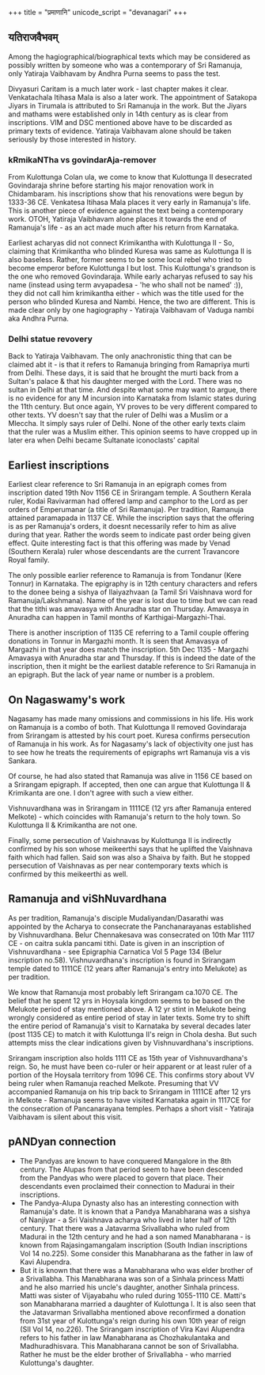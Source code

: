 +++
title = "प्रमाणानि"
unicode_script = "devanagari"
+++

## यतिराजवैभवम्
Among the hagiographical/biographical texts which may be considered as possibly written by someone who was a contemporary of Sri Ramanuja, only Yatiraja Vaibhavam by Andhra Purna seems to pass the test. 

Divyasuri Caritam is a much later work - last chapter makes it clear. Venkatachala Itihasa Mala is also a later work. The appointment of Satakopa Jiyars in Tirumala is attributed to Sri Ramanuja in the work. But the Jiyars and mathams were established only in 14th century as is clear from inscriptions. VIM and DSC mentioned above have to be discarded as primary texts of evidence. Yatiraja Vaibhavam alone should be taken seriously by those interested in history.

### kRmikaNTha vs govindarAja-remover
From Kulottunga Colan ula, we come to know that Kulottunga II desecrated Govindaraja shrine before starting his major renovation work in Chidambaram. his inscriptions show that his renovations were begun by 1333-36 CE. Venkatesa Itihasa Mala places it very early in Ramanuja's life. This is another piece of evidence against the text being a contemporary work. OTOH, Yatiraja Vaibhavam alone places it towards the end of Ramanuja's life - as an act made much after his return from Karnataka.

Earliest acharyas did not connect Krimikantha with Kulottunga II - So, claiming that Krimikantha who blinded Kuresa was same as Kulottunga II is also baseless. Rather, former seems to be some local rebel who tried to become emperor before Kulottunga I but lost. This Kulottunga's grandson is the one who removed Govindaraja. While early acharyas refused to say his name (instead using term avyapadesa - 'he who shall not be named' :)), they did not call him krimikantha either - which was the title used for the person who blinded Kuresa and Nambi. Hence, the two are different. This is made clear only by one hagiography - Yatiraja Vaibhavam of Vaduga nambi aka Andhra Purna. 

### Delhi statue revovery
Back to Yatiraja Vaibhavam. The only anachronistic thing that can be claimed abt it - is that it refers to Ramanuja bringing from Ramapriya murti from Delhi. These days, it is said that he brought the murti back from a Sultan's palace & that his daughter merged with the Lord. There was no sultan in Delhi at that time. And despite what some may want to argue, there is no evidence for any M incursion into Karnataka from Islamic states during the 11th century. But once again, YV proves to be very different compared to other texts. YV doesn't say that the ruler of Delhi was a Muslim or a Mleccha. It simply says ruler of Delhi. None of the other early texts claim that the ruler was a Muslim either. This opinion seems to have cropped up in later era when Delhi became Sultanate iconoclasts' capital

## Earliest inscriptions
Earliest clear reference to Sri Ramanuja in an epigraph comes from inscription dated 19th Nov 1156 CE in Srirangam temple. A Southern Kerala ruler, Kodai Ravivarman had offered lamp and camphor to the Lord as per orders of Emperumanar (a title of Sri Ramanuja). Per tradition, Ramanuja attained paramapada in 1137 CE. While the inscription says that the offering is as per Ramanuja's orders, it doesnt necessarily refer to him as alive during that year. Rather the words seem to indicate past order being given effect. Quite interesting fact is that this offering was made by Venad (Southern Kerala) ruler whose descendants are the current Travancore Royal family. 

The only possible earlier reference to Ramanuja is from Tondanur (Kere Tonnur) in Karnataka. The epigraphy is in 12th century characters and refers to the donee being a sishya of Ilaiyazhvaan (a Tamil Sri Vaishnava word for Ramanuja/Lakshmana). Name of the year is lost due to time but we can read that the tithi was amavasya with Anuradha star on Thursday. Amavasya in Anuradha can happen in Tamil months of Karthigai-Margazhi-Thai. 

There is another inscription of 1135 CE referring to a Tamil couple offering donations in Tonnur in Margazhi month. It is seen that Amavasya of Margazhi in that year does match the inscription. 5th Dec 1135 - Margazhi Amavasya with Anuradha star and Thursday. If this is indeed the date of the inscription, then it might be the earliest datable reference to Sri Ramanuja in an epigraph. But the lack of year name or number is a problem.

## On Nagaswamy's work
Nagasamy has made many omissions and commissions in his life. His work on Ramanuja is a combo of both. That Kulottunga II removed Govindaraja from Srirangam is attested by his court poet. Kuresa confirms persecution of Ramanuja in his work. As for Nagasamy's lack of objectivity one just has to see how he treats the requirements of epigraphs wrt Ramanuja vis a vis Sankara.

Of course, he had also stated that Ramanuja was alive in 1156 CE based on a Srirangam epigraph. If accepted, then one can argue that Kulottunga II & Krimikanta are one. I don't agree with such a view either.

Vishnuvardhana was in Srirangam in 1111CE (12 yrs after Ramanuja entered Melkote) - which coincides with Ramanuja's return to the holy town. So Kulottunga II & Krimikantha are not one.

Finally, some persecution of Vaishnavas by Kulottunga II is indirectly confirmed by his son whose meikeerthi says that he uplifted the Vaishnava faith which had fallen. Said son was also a Shaiva by faith. But he stopped persecution of Vaishnavas as per near contemporary texts which is confirmed by this meikeerthi as well.

## Ramanuja and viShNuvardhana
As per tradition, Ramanuja's disciple Mudaliyandan/Dasarathi was appointed by the Acharya to consecrate the Panchanarayanas established by Vishnuvardhana. Belur Chennakesava was consecrated on 10th Mar 1117 CE - on caitra sukla pancami tithi. Date is given in an inscription of Vishnuvardhana - see Epigraphia Carnatica Vol 5 Page 134 (Belur inscription no.58). Vishnuvardhana's inscription is found in Srirangam temple dated to 1111CE (12 years after Ramanuja's entry into Melukote) as per tradition.

We know that Ramanuja most probably left Srirangam ca.1070 CE. The belief that he spent 12 yrs in Hoysala kingdom seems to be based on the Melukote period of stay mentioned above. A 12 yr stint in Melukote being wrongly considered as entire period of stay in later texts. Some try to shift the entire period of Ramanuja's visit to Karnataka by several decades later (post 1135 CE) to match it with Kulottunga II's reign in Chola desha. But such attempts miss the clear indications given by Vishnuvardhana's inscriptions.

Srirangam inscription also holds 1111 CE as 15th year of Vishnuvardhana's reign. So, he must have been co-ruler or heir apparent or at least ruler of a portion of the Hoysala territory from 1096 CE. This confirms story about VV being ruler when Ramanuja reached Melkote. Presuming that VV accompanied Ramanuja on his trip back to Srirangam in 1111CE after 12 yrs in Melkote - Ramanuja seems to have visited Karnataka again in 1117CE for the consecration of Pancanarayana temples. Perhaps a short visit - Yatiraja Vaibhavam is silent about this visit.

## pANDyan connection
- The Pandyas are known to have conquered Mangalore in the 8th century. The Alupas from that period seem to have been descended from the Pandyas who were placed to govern that place. Their descendants even proclaimed their connection to Madurai in their inscriptions.
- The Pandya-Alupa Dynasty also has an interesting connection with Ramanuja's date. It is known that a Pandya Manabharana was a sishya of  Nanjiyar - a Sri Vaishnava acharya who lived in later half of 12th century. That there was a Jatavarma Srivallabha who ruled from Madurai in the 12th century and he had a son named Manabharana - is known from Rajasingamangalam inscription (South Indian inscriptions Vol 14 no.225). Some consider this Manabharana as the father in law of Kavi Alupendra.
- But it is known that there was a Manabharana who was elder brother of a Srivallabha. This Manabharana was son of a Sinhala princess Matti and he also married his uncle's daughter, another Sinhala princess. Matti was sister of Vijayabahu who ruled during 1055-1110 CE. Matti's son Manabharana married a daughter of Kulottunga I. It is also seen that the Jatavarman Srivallabha mentioned above reconfirmed a donation from 31st year of Kulottunga's reign during his own 10th year of reign (SII Vol 14, no.226). The Srirangam inscription of Vira Kavi Alupendra refers to his father in law Manabharana as Chozhakulantaka and Madhuradhisvara. This Manabharana cannot be son of Srivallabha. Rather he must be the elder brother of Srivallabha - who married Kulottunga's daughter.

